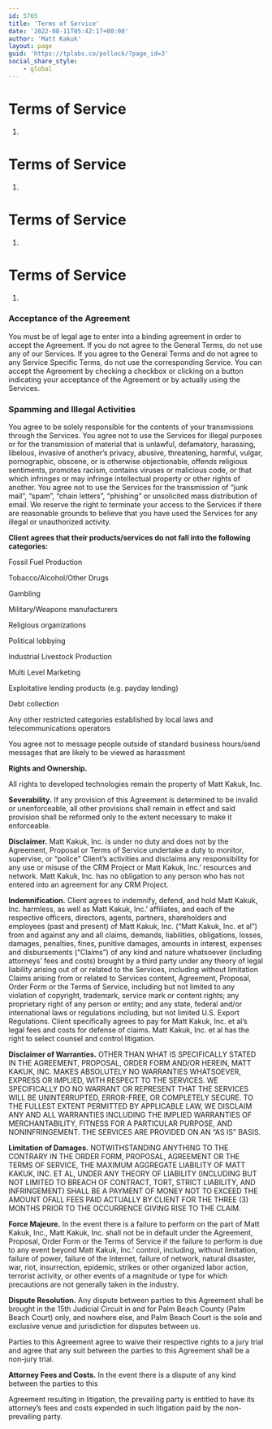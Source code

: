 ```yaml
---
id: 5765
title: 'Terms of Service'
date: '2022-08-11T05:42:17+00:00'
author: 'Matt Kakuk'
layout: page
guid: 'https://tplabs.co/pollock/?page_id=3'
social_share_style:
    - global
---
```


# Terms of Service

1. 

# Terms of Service

1. 

# Terms of Service

1. 

# Terms of Service

1. 

### Acceptance of the Agreement

You must be of legal age to enter into a binding agreement in order to accept the Agreement. If you do not agree to the General Terms, do not use any of our Services. If you agree to the General Terms and do not agree to any Service Specific Terms, do not use the corresponding Service. You can accept the Agreement by checking a checkbox or clicking on a button indicating your acceptance of the Agreement or by actually using the Services.

### Spamming and Illegal Activities

You agree to be solely responsible for the contents of your transmissions through the Services. You agree not to use the Services for illegal purposes or for the transmission of material that is unlawful, defamatory, harassing, libelous, invasive of another’s privacy, abusive, threatening, harmful, vulgar, pornographic, obscene, or is otherwise objectionable, offends religious sentiments, promotes racism, contains viruses or malicious code, or that which infringes or may infringe intellectual property or other rights of another. You agree not to use the Services for the transmission of “junk mail”, “spam”, “chain letters”, “phishing” or unsolicited mass distribution of email. We reserve the right to terminate your access to the Services if there are reasonable grounds to believe that you have used the Services for any illegal or unauthorized activity.

**Client agrees that their products/services do not fall into the following categories:**

Fossil Fuel Production

Tobacco/Alcohol/Other Drugs

Gambling

Military/Weapons manufacturers

Religious organizations

Political lobbying

Industrial Livestock Production

Multi Level Marketing

Exploitative lending products (e.g. payday lending)

Debt collection

Any other restricted categories established by local laws and telecommunications operators

You agree not to message people outside of standard business hours/send messages that are likely to be viewed as harassment

**Rights and Ownership.**

All rights to developed technologies remain the property of Matt Kakuk, Inc.

**Severability.** If any provision of this Agreement is determined to be invalid or unenforceable, all other provisions shall remain in effect and said provision shall be reformed only to the extent necessary to make it enforceable.

**Disclaimer.** Matt Kakuk, Inc. is under no duty and does not by the Agreement, Proposal or Terms of Service undertake a duty to monitor, supervise, or “police” Client’s activities and disclaims any responsibility for any use or misuse of the CRM Project or Matt Kakuk, Inc.’ resources and network. Matt Kakuk, Inc. has no obligation to any person who has not entered into an agreement for any CRM Project.

**Indemnification.** Client agrees to indemnify, defend, and hold Matt Kakuk, Inc. harmless, as well as Matt Kakuk, Inc.’ affiliates, and each of the respective officers, directors, agents, partners, shareholders and employees (past and present) of Matt Kakuk, Inc. (“Matt Kakuk, Inc. et al”) from and against any and all claims, demands, liabilities, obligations, losses, damages, penalties, fines, punitive damages, amounts in interest, expenses and disbursements (“Claims”) of any kind and nature whatsoever (including attorneys’ fees and costs) brought by a third party under any theory of legal liability arising out of or related to the Services, including without limitation Claims arising from or related to Services content, Agreement, Proposal, Order Form or the Terms of Service, including but not limited to any violation of copyright, trademark, service mark or content rights; any proprietary right of any person or entity; and any state, federal and/or international laws or regulations including, but not limited U.S. Export Regulations. Client specifically agrees to pay for Matt Kakuk, Inc. et al’s legal fees and costs for defense of claims. Matt Kakuk, Inc. et al has the right to select counsel and control litigation.

**Disclaimer of Warranties.** OTHER THAN WHAT IS SPECIFICALLY STATED IN THE AGREEMENT, PROPOSAL, ORDER FORM AND/OR HEREIN, MATT KAKUK, INC. MAKES ABSOLUTELY NO WARRANTIES WHATSOEVER, EXPRESS OR IMPLIED, WITH RESPECT TO THE SERVICES. WE SPECIFICALLY DO NO WARRANT OR REPRESENT THAT THE SERVICES WILL BE UNINTERRUPTED, ERROR-FREE, OR COMPLETELY SECURE. TO THE FULLEST EXTENT PERMITTED BY APPLICABLE LAW, WE DISCLAIM ANY AND ALL WARRANTIES INCLUDING THE IMPLIED WARRANTIES OF MERCHANTABILITY, FITNESS FOR A PARTICULAR PURPOSE, AND NONINFRINGEMENT. THE SERVICES ARE PROVIDED ON AN “AS IS” BASIS.

**Limitation of Damages.** NOTWITHSTANDING ANYTHING TO THE CONTRARY IN THE ORDER FORM, PROPOSAL, AGREEMENT OR THE TERMS OF SERVICE, THE MAXIMUM AGGREGATE LIABILITY OF MATT KAKUK, INC. ET AL, UNDER ANY THEORY OF LIABILITY (INCLUDING BUT NOT LIMITED TO BREACH OF CONTRACT, TORT, STRICT LIABILITY, AND INFRINGEMENT) SHALL BE A PAYMENT OF MONEY NOT TO EXCEED THE AMOUNT OFALL FEES PAID ACTUALLY BY CLIENT FOR THE THREE (3) MONTHS PRIOR TO THE OCCURRENCE GIVING RISE TO THE CLAIM.

**Force Majeure.** In the event there is a failure to perform on the part of Matt Kakuk, Inc., Matt Kakuk, Inc. shall not be in default under the Agreement, Proposal, Order Form or the Terms of Service if the failure to perform is due to any event beyond Matt Kakuk, Inc.’ control, including, without limitation, failure of power, failure of the Internet, failure of network, natural disaster, war, riot, insurrection, epidemic, strikes or other organized labor action, terrorist activity, or other events of a magnitude or type for which precautions are not generally taken in the industry.

**Dispute Resolution.** Any dispute between parties to this Agreement shall be brought in the 15th Judicial Circuit in and for Palm Beach County (Palm Beach Court) only, and nowhere else, and Palm Beach Court is the sole and exclusive venue and jurisdiction for disputes between us.

Parties to this Agreement agree to waive their respective rights to a jury trial and agree that any suit between the parties to this Agreement shall be a non-jury trial.

**Attorney Fees and Costs.** In the event there is a dispute of any kind between the parties to this

Agreement resulting in litigation, the prevailing party is entitled to have its attorney’s fees and costs expended in such litigation paid by the non-prevailing party.